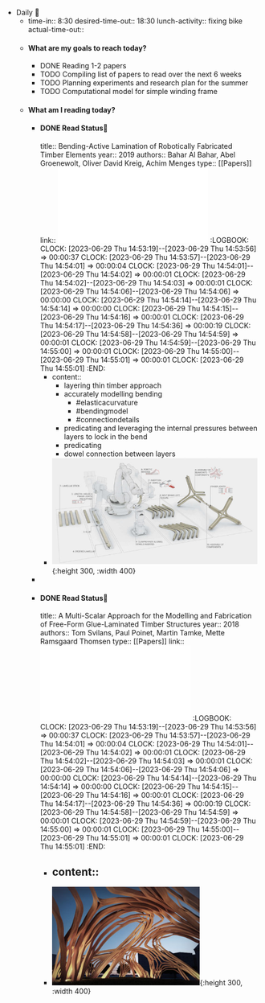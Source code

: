 - Daily 📌
	- time-in:: 8:30
	  desired-time-out:: 18:30
	  lunch-activity:: fixing bike
	  actual-time-out::
	- #### What are my goals to reach today?
		- DONE Reading 1-2 papers
		- TODO Compiling list of papers to read over the next 6 weeks
		- TODO Planning experiments and research plan for the summer
		- TODO Computational model for simple winding frame
	- #### What am I reading today?
		- #### DONE Read Status📖
		  title:: Bending-Active Lamination of Robotically Fabricated Timber Elements
		  year:: 2019
		  authors:: Bahar Al Bahar, Abel Groenewolt, Oliver David Kreig, Achim Menges
		  type:: [[Papers]]
		  link:: ![10.1515_9783035620238-009.pdf](../assets/10.1515_9783035620238-009_1686903637532_0.pdf)
		  :LOGBOOK:
		  CLOCK: [2023-06-29 Thu 14:53:19]--[2023-06-29 Thu 14:53:56] =>  00:00:37
		  CLOCK: [2023-06-29 Thu 14:53:57]--[2023-06-29 Thu 14:54:01] =>  00:00:04
		  CLOCK: [2023-06-29 Thu 14:54:01]--[2023-06-29 Thu 14:54:02] =>  00:00:01
		  CLOCK: [2023-06-29 Thu 14:54:02]--[2023-06-29 Thu 14:54:03] =>  00:00:01
		  CLOCK: [2023-06-29 Thu 14:54:06]--[2023-06-29 Thu 14:54:06] =>  00:00:00
		  CLOCK: [2023-06-29 Thu 14:54:14]--[2023-06-29 Thu 14:54:14] =>  00:00:00
		  CLOCK: [2023-06-29 Thu 14:54:15]--[2023-06-29 Thu 14:54:16] =>  00:00:01
		  CLOCK: [2023-06-29 Thu 14:54:17]--[2023-06-29 Thu 14:54:36] =>  00:00:19
		  CLOCK: [2023-06-29 Thu 14:54:58]--[2023-06-29 Thu 14:54:59] =>  00:00:01
		  CLOCK: [2023-06-29 Thu 14:54:59]--[2023-06-29 Thu 14:55:00] =>  00:00:01
		  CLOCK: [2023-06-29 Thu 14:55:00]--[2023-06-29 Thu 14:55:01] =>  00:00:01
		  CLOCK: [2023-06-29 Thu 14:55:01]
		  :END:
			- content::
				- layering thin timber approach
				- accurately modelling bending
					- #elasticacurvature
					- #bendingmodel
					- #connectiondetails
				- predicating and leveraging the internal pressures between layers to lock in the bend
				- predicating
				- dowel connection between layers
			- ![Screenshot 2023-06-16 170755.png](../assets/Screenshot_2023-06-16_170755_1686930925255_0.png){:height 300, :width 400}
		-
		- #### DONE Read Status📖
		  title:: A Multi-Scalar Approach for the Modelling and Fabrication of Free-Form Glue-Laminated Timber Structures
		  year:: 2018
		  authors:: Tom Svilans, Paul Poinet, Martin Tamke, Mette Ramsgaard Thomsen
		  type:: [[Papers]]
		  link:: ![978-981-10-6611-5.pdf](../assets/978-981-10-6611-5_1686907178890_0.pdf)
		  :LOGBOOK:
		  CLOCK: [2023-06-29 Thu 14:53:19]--[2023-06-29 Thu 14:53:56] =>  00:00:37
		  CLOCK: [2023-06-29 Thu 14:53:57]--[2023-06-29 Thu 14:54:01] =>  00:00:04
		  CLOCK: [2023-06-29 Thu 14:54:01]--[2023-06-29 Thu 14:54:02] =>  00:00:01
		  CLOCK: [2023-06-29 Thu 14:54:02]--[2023-06-29 Thu 14:54:03] =>  00:00:01
		  CLOCK: [2023-06-29 Thu 14:54:06]--[2023-06-29 Thu 14:54:06] =>  00:00:00
		  CLOCK: [2023-06-29 Thu 14:54:14]--[2023-06-29 Thu 14:54:14] =>  00:00:00
		  CLOCK: [2023-06-29 Thu 14:54:15]--[2023-06-29 Thu 14:54:16] =>  00:00:01
		  CLOCK: [2023-06-29 Thu 14:54:17]--[2023-06-29 Thu 14:54:36] =>  00:00:19
		  CLOCK: [2023-06-29 Thu 14:54:58]--[2023-06-29 Thu 14:54:59] =>  00:00:01
		  CLOCK: [2023-06-29 Thu 14:54:59]--[2023-06-29 Thu 14:55:00] =>  00:00:01
		  CLOCK: [2023-06-29 Thu 14:55:00]--[2023-06-29 Thu 14:55:01] =>  00:00:01
		  CLOCK: [2023-06-29 Thu 14:55:01]
		  :END:
			- content::
				-
			- ![image.png](../assets/image_1686932587850_0.png){:height 300, :width 400}
